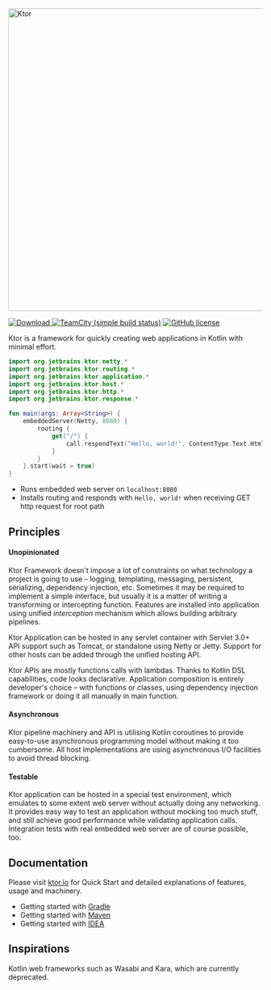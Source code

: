 <img src="http://ktor.io/images/docs/ktor.png" alt="Ktor" width="600" style="max-width:100%;">

[ ![Download](https://api.bintray.com/packages/kotlin/ktor/ktor/images/download.svg) ](https://bintray.com/kotlin/ktor/ktor/_latestVersion)
[![TeamCity (simple build status)](https://img.shields.io/teamcity/http/teamcity.jetbrains.com/s/KotlinTools_Ktor_Build.svg)](https://teamcity.jetbrains.com/viewType.html?buildTypeId=KotlinTools_Ktor_Build&branch_KotlinTools_Ktor=%3Cdefault%3E&tab=buildTypeStatusDiv)
[![GitHub license](https://img.shields.io/badge/license-Apache%20License%202.0-blue.svg?style=flat)](http://www.apache.org/licenses/LICENSE-2.0)

Ktor is a framework for quickly creating web applications in Kotlin with minimal effort.

```kotlin
import org.jetbrains.ktor.netty.*
import org.jetbrains.ktor.routing.*
import org.jetbrains.ktor.application.*
import org.jetbrains.ktor.host.*
import org.jetbrains.ktor.http.*
import org.jetbrains.ktor.response.*

fun main(args: Array<String>) {
    embeddedServer(Netty, 8080) {
        routing {
            get("/") {
                call.respondText("Hello, world!", ContentType.Text.Html)
            }
        }
    }.start(wait = true)
}
```

* Runs embedded web server on `localhost:8080`
* Installs routing and responds with `Hello, world!` when receiving GET http request for root path

## Principles

#### Unopinionated

Ktor Framework doesn't impose a lot of constraints on what technology a project is going to use – logging, 
templating, messaging, persistent, serializing, dependency injection, etc. 
Sometimes it may be required to implement a simple interface, but usually it is a matter of writing a 
transforming or intercepting function. Features are installed into application using unified *interception* mechanism
which allows building arbitrary pipelines. 

Ktor Application can be hosted in any servlet container with Servlet 3.0+ API support such as Tomcat, or 
standalone using Netty or Jetty. Support for other hosts can be added through the unified hosting API.

Ktor APIs are mostly functions calls with lambdas. Thanks to Kotlin DSL capabilities, code looks declarative. 
Application composition is entirely developer's choice – with functions or classes, using dependency injection 
framework or doing it all manually in main function. 

#### Asynchronous

Ktor pipeline machinery and API is utilising Kotlin coroutines to provide easy-to-use asynchronous 
programming model without making it too cumbersome. All host implementations are using asynchronous I/O facilities
to avoid thread blocking. 

#### Testable

Ktor application can be hosted in a special test environment, which emulates to some 
extent web server without actually doing any networking. It provides easy way to test an application without mocking 
too much stuff, and still achieve good performance while validating application calls. Integration tests with real 
embedded web server are of course possible, too.

## Documentation

Please visit [ktor.io](http://ktor.io) for Quick Start and detailed explanations of features, usage and machinery.

* Getting started with [Gradle](http://ktor.io/getting-started-gradle) 
* Getting started with [Maven](http://ktor.io/getting-started-maven) 
* Getting started with [IDEA](http://ktor.io/getting-started-idea) 

## Inspirations

Kotlin web frameworks such as Wasabi and Kara, which are currently deprecated. 

